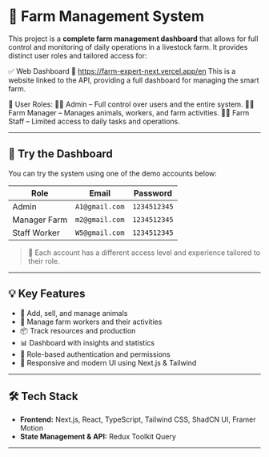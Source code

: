 # 🐄 Farm Management System

This project is a **complete farm management dashboard** that allows for full control and monitoring of daily operations in a livestock farm. It provides distinct user roles and tailored access for:

✅ Web Dashboard
🔗 https://farm-expert-next.vercel.app/en
This is a website linked to the API, providing a full dashboard for managing the smart farm.

👥 User Roles:
🧑‍💼 Admin – Full control over users and the entire system.
👨‍🌾 Farm Manager – Manages animals, workers, and farm activities.
🧑‍🔧 Farm Staff – Limited access to daily tasks and operations.

---

## 🚀 Try the Dashboard

You can try the system using one of the demo accounts below:

| Role          | Email           | Password     |
|---------------|------------------|--------------|
| Admin         | `A1@gmail.com`    | `1234512345` |
| Manager Farm  | `m2@gmail.com`    | `1234512345` |
| Staff Worker  | `W5@gmail.com`    | `1234512345` |

> 📝 Each account has a different access level and experience tailored to their role.

---

## 💡 Key Features

- 🐄 Add, sell, and manage animals
- 👷 Manage farm workers and their activities
- 📦 Track resources and production
- 📊 Dashboard with insights and statistics
- 🔐 Role-based authentication and permissions
- 📱 Responsive and modern UI using Next.js & Tailwind

---

## 🛠 Tech Stack

- **Frontend:** Next.js, React, TypeScript, Tailwind CSS, ShadCN UI, Framer Motion 
- **State Management & API:** Redux Toolkit Query  

---

